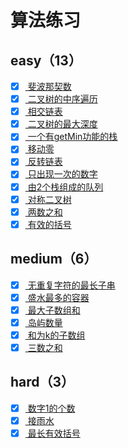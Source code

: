 # 算法练习

## easy（13）
- [x] [ 斐波那契数](./src/easy/fib/README.md)
- [x] [ 二叉树的中序遍历](./src/easy/inorder-traversal/README.md)
- [x] [ 相交链表](./src/easy/intersection-node/README.md)
- [x] [ 二叉树的最大深度](./src/easy/max-depth/README.md)
- [x] [ 一个有getMin功能的栈](./src/easy/min-stack/README.md)
- [x] [ 移动零](./src/easy/move-zeroes/README.md)
- [x] [ 反转链表](./src/easy/reverse-list/README.md)
- [x] [ 只出现一次的数字](./src/easy/single-number/README.md)
- [x] [ 由2个栈组成的队列](./src/easy/stack-queue/README.md)
- [x] [ 对称二叉树](./src/easy/symmetric-tree/README.md)
- [x] [ 两数之和](./src/easy/two-sum/README.md)
- [x] [ 有效的括号](./src/easy/valid-parentheses/README.md)

## medium（6）
- [x] [ 无重复字符的最长子串](./src/medium/length-of-longest-substring/README.md)
- [x] [ 盛水最多的容器](./src/medium/max-area/README.md)
- [x] [ 最大子数组和](./src/medium/max-subarray/README.md)
- [x] [ 岛屿数量](./src/medium/num-islands/README.md)
- [x] [ 和为k的子数组](./src/medium/subarray-sum/README.md)
- [x] [ 三数之和](./src/medium/three-sum/README.md)

## hard（3）
- [x] [ 数字1的个数](./src/hard/digit-one-in-number/README.md)
- [x] [ 接雨水](./src/hard/get-water/README.md)
- [x] [ 最长有效括号](./src/hard/longest-valid-parentheses/README.md)
